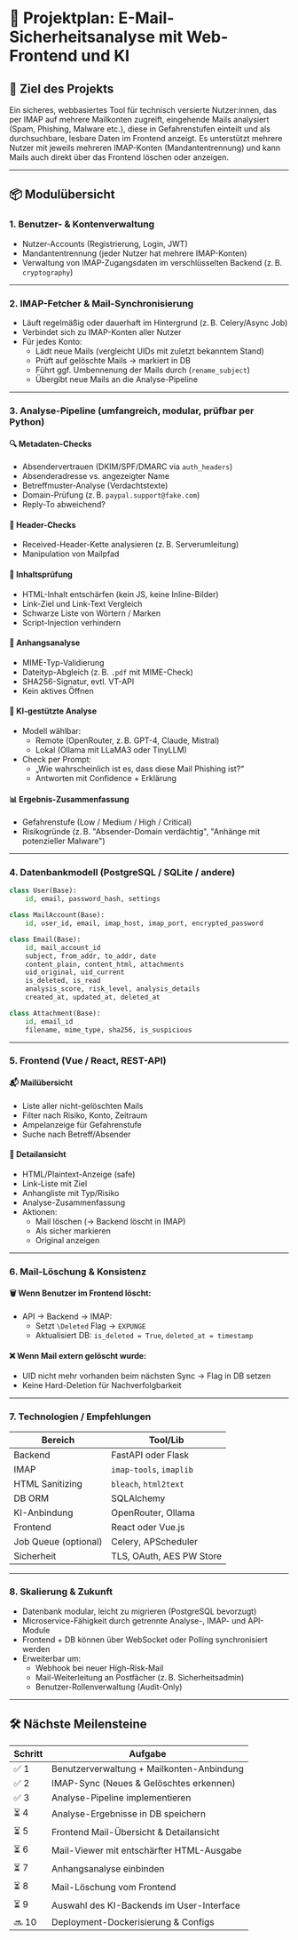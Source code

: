 # 🔐 Projektplan: E-Mail-Sicherheitsanalyse mit Web-Frontend und KI

## 🎯 Ziel des Projekts

Ein sicheres, webbasiertes Tool für technisch versierte Nutzer:innen, das per IMAP auf mehrere Mailkonten zugreift, eingehende Mails analysiert (Spam, Phishing, Malware etc.), diese in Gefahrenstufen einteilt und als durchsuchbare, lesbare Daten im Frontend anzeigt. Es unterstützt mehrere Nutzer mit jeweils mehreren IMAP-Konten (Mandantentrennung) und kann Mails auch direkt über das Frontend löschen oder anzeigen.

---

## 📦 Modulübersicht

### 1. Benutzer- & Kontenverwaltung

- Nutzer-Accounts (Registrierung, Login, JWT)
- Mandantentrennung (jeder Nutzer hat mehrere IMAP-Konten)
- Verwaltung von IMAP-Zugangsdaten im verschlüsselten Backend (z. B. `cryptography`)

---

### 2. IMAP-Fetcher & Mail-Synchronisierung

- Läuft regelmäßig oder dauerhaft im Hintergrund (z. B. Celery/Async Job)
- Verbindet sich zu IMAP-Konten aller Nutzer
- Für jedes Konto:
  - Lädt neue Mails (vergleicht UIDs mit zuletzt bekanntem Stand)
  - Prüft auf gelöschte Mails → markiert in DB
  - Führt ggf. Umbennenung der Mails durch (`rename_subject`)
  - Übergibt neue Mails an die Analyse-Pipeline

---

### 3. Analyse-Pipeline (umfangreich, modular, prüfbar per Python)

#### 🔍 Metadaten-Checks

- Absendervertrauen (DKIM/SPF/DMARC via `auth_headers`)
- Absenderadresse vs. angezeigter Name
- Betreffmuster-Analyse (Verdachtstexte)
- Domain-Prüfung (z. B. `paypal.support@fake.com`)
- Reply-To abweichend?

#### 📎 Header-Checks

- Received-Header-Kette analysieren (z. B. Serverumleitung)
- Manipulation von Mailpfad

#### 📄 Inhaltsprüfung

- HTML-Inhalt entschärfen (kein JS, keine Inline-Bilder)
- Link-Ziel und Link-Text Vergleich
- Schwarze Liste von Wörtern / Marken
- Script-Injection verhindern

#### 📎 Anhangsanalyse

- MIME-Typ-Validierung
- Dateityp-Abgleich (z. B. `.pdf` mit MIME-Check)
- SHA256-Signatur, evtl. VT-API
- Kein aktives Öffnen

#### 🤖 KI-gestützte Analyse

- Modell wählbar:
  - Remote (OpenRouter, z. B. GPT-4, Claude, Mistral)
  - Lokal (Ollama mit LLaMA3 oder TinyLLM)
- Check per Prompt:
  - „Wie wahrscheinlich ist es, dass diese Mail Phishing ist?“
  - Antworten mit Confidence + Erklärung

#### 📊 Ergebnis-Zusammenfassung

- Gefahrenstufe (Low / Medium / High / Critical)
- Risikogründe (z. B. "Absender-Domain verdächtig", "Anhänge mit potenzieller Malware")

---

### 4. Datenbankmodell (PostgreSQL / SQLite / andere)

```python
class User(Base):
    id, email, password_hash, settings

class MailAccount(Base):
    id, user_id, email, imap_host, imap_port, encrypted_password

class Email(Base):
    id, mail_account_id
    subject, from_addr, to_addr, date
    content_plain, content_html, attachments
    uid_original, uid_current
    is_deleted, is_read
    analysis_score, risk_level, analysis_details
    created_at, updated_at, deleted_at

class Attachment(Base):
    id, email_id
    filename, mime_type, sha256, is_suspicious
```

---

### 5. Frontend (Vue / React, REST-API)

#### 📬 Mailübersicht

- Liste aller nicht-gelöschten Mails
- Filter nach Risiko, Konto, Zeitraum
- Ampelanzeige für Gefahrenstufe
- Suche nach Betreff/Absender

#### 📖 Detailansicht

- HTML/Plaintext-Anzeige (safe)
- Link-Liste mit Ziel
- Anhangliste mit Typ/Risiko
- Analyse-Zusammenfassung
- Aktionen:
  - Mail löschen (→ Backend löscht in IMAP)
  - Als sicher markieren
  - Original anzeigen

---

### 6. Mail-Löschung & Konsistenz

#### 🗑 Wenn Benutzer im Frontend löscht:

- API → Backend → IMAP:
  - Setzt `\Deleted` Flag → `EXPUNGE`
  - Aktualisiert DB: `is_deleted = True`, `deleted_at = timestamp`

#### ❌ Wenn Mail extern gelöscht wurde:

- UID nicht mehr vorhanden beim nächsten Sync → Flag in DB setzen
- Keine Hard-Deletion für Nachverfolgbarkeit

---

### 7. Technologien / Empfehlungen

| Bereich              | Tool/Lib           |
|----------------------|--------------------|
| Backend              | FastAPI oder Flask |
| IMAP                 | `imap-tools`, `imaplib` |
| HTML Sanitizing      | `bleach`, `html2text` |
| DB ORM               | SQLAlchemy         |
| KI-Anbindung         | OpenRouter, Ollama |
| Frontend             | React oder Vue.js  |
| Job Queue (optional) | Celery, APScheduler |
| Sicherheit           | TLS, OAuth, AES PW Store |

---

### 8. Skalierung & Zukunft

- Datenbank modular, leicht zu migrieren (PostgreSQL bevorzugt)
- Microservice-Fähigkeit durch getrennte Analyse-, IMAP- und API-Module
- Frontend + DB können über WebSocket oder Polling synchronisiert werden
- Erweiterbar um:
  - Webhook bei neuer High-Risk-Mail
  - Mail-Weiterleitung an Postfächer (z. B. Sicherheitsadmin)
  - Benutzer-Rollenverwaltung (Audit-Only)

---

## 🛠 Nächste Meilensteine

| Schritt | Aufgabe |
|--------|--------|
| ✅ 1 | Benutzerverwaltung + Mailkonten-Anbindung |
| ✅ 2 | IMAP-Sync (Neues & Gelöschtes erkennen) |
| ✅ 3 | Analyse-Pipeline implementieren |
| ⏳ 4 | Analyse-Ergebnisse in DB speichern |
| ⏳ 5 | Frontend Mail-Übersicht & Detailansicht |
| ⏳ 6 | Mail-Viewer mit entschärfter HTML-Ausgabe |
| ⏳ 7 | Anhangsanalyse einbinden |
| ⏳ 8 | Mail-Löschung vom Frontend |
| ⏳ 9 | Auswahl des KI-Backends im User-Interface |
| 🔜 10 | Deployment-Dockerisierung & Configs |

